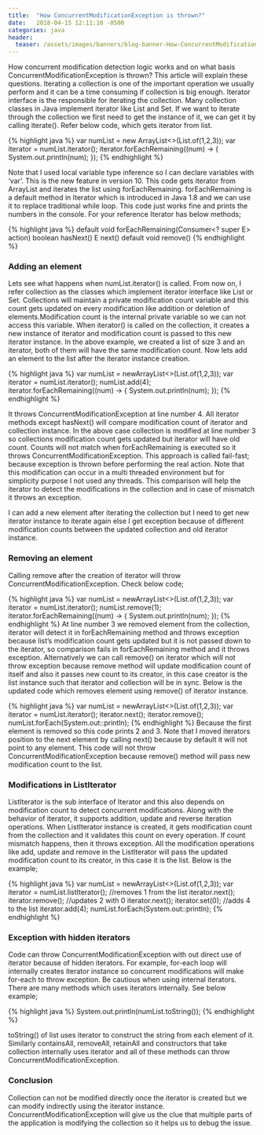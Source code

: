 ```yaml
---
title:  "How ConcurrentModificationException is thrown?"
date:   2018-04-15 12:11:10 -0500
categories: java
header:
  teaser: /assets/images/banners/blog-banner-How-ConcurrentModificationException-is-thrown_.png
---
```


How concurrent modification detection logic works and on what basis ConcurrentModificationException is thrown? This article will explain these questions. Iterating a collection is one of the important operation we usually perform and it can be a time consuming if collection is big enough. Iterator interface is the responsible for iterating the collection. Many collection classes in Java implement iterator like List and Set. If we want to iterate through the collection we first need to get the instance of it, we can get it by calling iterate(). Refer below code, which gets iterator from list.

{% highlight java %}
var numList = new ArrayList<>(List.of(1,2,3));
var iterator = numList.iterator();
iterator.forEachRemaining((num) -> {
	System.out.println(num);
});
{% endhighlight %}

Note that I used local variable type inference so I can declare variables with ‘var’. This is the new feature in version 10. This code gets iterator from ArrayList and iterates the list using  forEachRemaining. forEachRemaining is a default method in Iterator which is introduced in Java 1.8 and we can use it to replace traditional while loop. This code just works fine and prints the numbers in the console. For your reference Iterator has below methods;

{% highlight java %}
default void forEachRemaining​(Consumer<? super E> action)
boolean hasNext()
E next()
default void remove()
{% endhighlight %}

### Adding an element

Lets see what happens when numList.iterator() is called. From now on, I refer collection as the classes which implement iterator interface like List or Set. Collections will maintain a private modification count variable and this count gets updated on every modification like addition or deletion of elements.Modification count is the internal private variable so we can not access this variable. When iterator() is called on the collection, it creates a new instance of iterator and modification count is passed to this new iterator instance. In the above example, we created a list of size 3 and an iterator, both of them will have the same modification count. Now lets add an element to the list after the iterator instance creation.

{% highlight java %}
var numList = newArrayList<>(List.of(1,2,3));
var iterator = numList.iterator();
numList.add(4);
iterator.forEachRemaining((num) -> {
    System.out.println(num);
});
{% endhighlight %}

It throws ConcurrentModificationException at line number 4. All iterator methods except hasNext() will compare modification count of iterator and collection instance. In the above case collection is modified at line number 3 so collections modification count gets updated but iterator will have old count. Counts will not match when forEachRemaining is executed so it throws ConcurrentModificationException. This approach is called fail-fast; because exception is thrown before performing the real action. Note that this modification can occur in a multi threaded environment but for simplicity purpose I not used any threads. This comparison will help the iterator to detect the modifications in the collection and in case of mismatch it throws an exception.

I can add a new element after iterating the collection but I need to get new iterator instance to iterate again else I get exception because of different modification counts between the updated collection and old iterator instance.

### Removing an element
Calling remove after the creation of iterator will throw ConcurrentModificationException. Check below code;

{% highlight java %}
var numList = newArrayList<>(List.of(1,2,3));
var iterator = numList.iterator();
numList.remove(1);
iterator.forEachRemaining((num) -> {
    System.out.println(num);
});
{% endhighlight %}
At line number 3 we removed element from the collection, iterator will detect it in forEachRemaining method and throws exception because list’s modification count gets  updated but it is not passed down to the iterator, so comparison fails in forEachRemaining method and it throws exception. Alternatively we can call remove() on iterator which will not throw exception because remove method will update modification count of itself and also it passes new count to its creator, in this case creator is the list instance such that iterator and collection will be in sync. Below is the updated code which removes element using remove() of iterator instance.

{% highlight java %}
var numList = newArrayList<>(List.of(1,2,3));
var iterator = numList.iterator();
iterator.next();
iterator.remove();
numList.forEach(System.out::println);
{% endhighlight %}
Because the first element is removed so this code prints 2 and 3. Note that I moved iterators position to the next element by calling next() because by default it will not point to any element. This code will not throw ConcurrentModificationException because remove() method will pass new modification count to the list.

### Modifications in ListIterator
ListIterator is the sub interface of Iterator and this also depends on modification count to detect concurrent modifications. Along with the behavior of iterator, it supports addition, update and reverse iteration operations. When ListIterator instance is created, it gets modification count from the collection and it validates this count on every operation. If count mismatch happens, then it throws exception. All the modification operations like add, update and remove in the ListIterator will pass the updated modification count to its creator, in this case it is the list. Below is the example;

{% highlight java %}
var numList = newArrayList<>(List.of(1,2,3));
var iterator = numList.listIterator();
//removes 1 from the list
iterator.next();
iterator.remove();
//updates 2 with 0
iterator.next();
iterator.set(0);
//adds 4 to the list
iterator.add(4);
numList.forEach(System.out::println);
{% endhighlight %}

### Exception with hidden iterators

Code can throw ConcurrentModificationException with out direct use of iterator because of hidden iterators. For example, for-each loop will internally creates iterator instance so concurrent modifications will make for-each to throw exception. Be cautious when using internal iterators. There are many methods which uses iterators internally. See below example;

{% highlight java %}
System.out.println(numList.toString());
{% endhighlight %}

toString() of list uses iterator to construct the string from each element of it. Similarly containsAll, removeAll, retainAll and constructors that take collection internally uses iterator and all of these methods can throw ConcurrentModificationException.

### Conclusion

Collection can not be modified directly once the iterator is created but we can modify indirectly using the iterator instance. ConcurrentModificationException will give us the clue that multiple parts of the application is modifying the collection so it helps us to debug the issue.